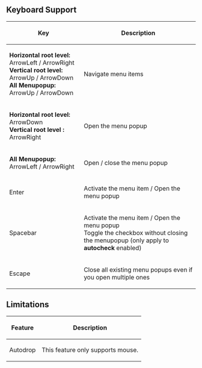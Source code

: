 ## Keyboard Support

<table>
<thead>
<tr class="header">
<th><center>
<p>Key</p>
</center></th>
<th><center>
<p>Description</p>
</center></th>
</tr>
</thead>
<tbody>
<tr class="odd">
<td><p><b>Horizontal root level:</b> ArrowLeft / ArrowRight<br />
<b>Vertical root level:</b> ArrowUp / ArrowDown<br />
<b>All Menupopup:</b> ArrowUp / ArrowDown</p></td>
<td><p>Navigate menu items</p></td>
</tr>
<tr class="even">
<td><p><b>Horizontal root level:</b> ArrowDown<br />
<b>Vertical root level :</b> ArrowRight</p></td>
<td><p>Open the menu popup</p></td>
</tr>
<tr class="odd">
<td><p><b>All Menupopup:</b> ArrowLeft / ArrowRight</p></td>
<td><p>Open / close the menu popup</p></td>
</tr>
<tr class="even">
<td><p>Enter</p></td>
<td><p>Activate the menu item / Open the menu popup</p></td>
</tr>
<tr class="odd">
<td><p>Spacebar</p></td>
<td><p>Activate the menu item / Open the menu popup<br />
Toggle the checkbox without closing the menupopup (only apply to
<b>autocheck</b> enabled)</p></td>
</tr>
<tr class="even">
<td><p>Escape</p></td>
<td><p>Close all existing menu popups even if you open multiple
ones</p></td>
</tr>
</tbody>
</table>

## Limitations

<table>
<thead>
<tr class="header">
<th><center>
<p>Feature</p>
</center></th>
<th><center>
<p>Description</p>
</center></th>
</tr>
</thead>
<tbody>
<tr class="odd">
<td><p>Autodrop</p></td>
<td><p>This feature only supports mouse.</p></td>
</tr>
</tbody>
</table>
